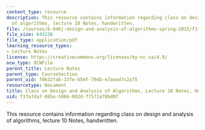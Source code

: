 ```yaml
---
content_type: resource
description: This resource contains information regarding class on design and analysis
  of algorithms, lecture 10 Notes, handwritten.
file: /courses/6-046j-design-and-analysis-of-algorithms-spring-2015/f1fa7da7085e506b092df7571a78bd0f_MIT6_046JS15_writtenlec10.pdf
file_size: 643236
file_type: application/pdf
learning_resource_types:
- Lecture Notes
license: https://creativecommons.org/licenses/by-nc-sa/4.0/
ocw_type: OCWFile
parent_title: Lecture Notes
parent_type: CourseSection
parent_uid: f0632fab-33fe-b54f-79db-e7aead7c2a75
resourcetype: Document
title: Class on Design and Analysis of Algorithms, Lecture 10 Notes, Handwritten
uid: f1fa7da7-085e-506b-092d-f7571a78bd0f
---
```

This resource contains information regarding class on design and analysis of algorithms, lecture 10 Notes, handwritten.